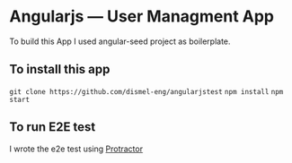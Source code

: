 # Angularjs — User Managment App

To build this App I used angular-seed project as boilerplate.
## To install this app

`git clone https://github.com/dismel-eng/angularjstest`
`npm install`
`npm start`

## To run E2E test  

I wrote the e2e test using [Protractor](http://www.protractortest.org/#/tutorial)
